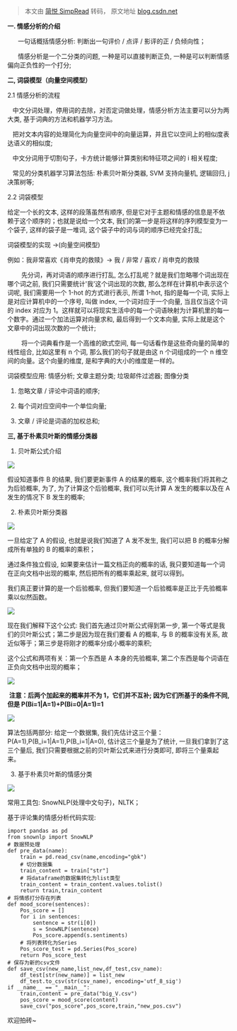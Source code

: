 > 本文由 [简悦 SimpRead](http://ksria.com/simpread/) 转码， 原文地址 [blog.csdn.net](https://blog.csdn.net/qq_29027865/article/details/81878295)

**一. 情感分析的介绍**

      一句话概括情感分析: 判断出一句评价 / 点评 / 影评的正 / 负倾向性；

      情感分析是一个二分类的问题, 一种是可以直接判断正负, 一种是可以判断情感偏向正负性的一个打分;

**二, 词袋模型（向量空间模型）**

2.1 情感分析的流程

   中文分词处理，停用词的去除，对否定词做处理，情感分析方法主要可以分为两大类, 基于词典的方法和机器学习方法。

   把对文本内容的处理简化为向量空间中的向量运算，并且它以空间上的相似度表达语义的相似度;

   中文分词用于切割句子，卡方统计能够计算类别和特征项之间的 i 相关程度;

   常见的分类机器学习算法包括: 朴素贝叶斯分类器, SVM 支持向量机, 逻辑回归, j 决策树等;

2.2 词袋模型

给定一个长的文本, 这样的段落虽然有顺序, 但是它对于主题和情感的信息是不依赖于这个顺序的；也就是说给一个文本, 我们的第一步是将这样的序列模型变为一个袋子, 这样的袋子是一堆词, 这个袋子中的词与词的顺序已经完全打乱;

词袋模型的实现 ->(向量空间模型)

例如：我非常喜欢《肖申克的救赎》-> 我 / 非常 / 喜欢 / 肖申克的救赎

        先分词，再对词语的顺序进行打乱, 怎么打乱呢？就是我们忽略哪个词出现在哪个词之前, 我们只需要统计'我'这个词出现的次数, 那么怎样在计算机中表示这个词呢, 我们需要用一个 1-hot 的方式进行表示, 所谓 1-hot, 指的是每一个词, 实际上是对应计算机中的一个序号, 叫做 index, 一个词对应于一个向量, 当且仅当这个词的 index 对应为 1。这样就可以将现实生活中的每一个词语映射为计算机里的每一个数字。通过一个加法运算对向量求和, 最后得到一个文本向量, 实际上就是这个文章中的词出现次数的一个统计;

        将一个词典看作是一个高维的欧式空间, 每一句话看作是这些奇向量的简单的线性组合, 比如这里有 n 个词, 那么我们的句子就是由这 n 个词组成的一个 n 维空间的向量。这个向量的维度, 是和字典的大小的维度是一样的。

词袋模型应用: 情感分析; 文章主题分类; 垃圾邮件过滤器; 图像分类

1. 忽略文章 / 评论中词语的顺序;

2. 每个词对应空间中一个单位向量;

3. 文章 / 评论是词语的加权总和;

**三, 基于朴素贝叶斯的情感分类器**

1. 贝叶斯公式介绍

![](https://img-blog.csdn.net/20180820233441210?watermark/2/text/aHR0cHM6Ly9ibG9nLmNzZG4ubmV0L3FxXzI5MDI3ODY1/font/5a6L5L2T/fontsize/400/fill/I0JBQkFCMA==/dissolve/70)

假设知道事件 B 的结果, 我们要更新事件 A 的结果的概率, 这个概率我们将其称之为后验概率, 为了, 为了计算这个后验概率, 我们可以先计算 A 发生的概率以及在 A 发生的情况下 B 发生的概率;

2. 朴素贝叶斯分类器

![](https://img-blog.csdn.net/20180820235401645?watermark/2/text/aHR0cHM6Ly9ibG9nLmNzZG4ubmV0L3FxXzI5MDI3ODY1/font/5a6L5L2T/fontsize/400/fill/I0JBQkFCMA==/dissolve/70)

一旦给定了 A 的假设, 也就是说我们知道了 A 发不发生, 我们可以把 B 的概率分解成所有单独的 B 的概率的乘积；

通过条件独立假设, 如果要来估计一篇文档正向的概率的话, 我只要知道每一个词在正向文档中出现的概率, 然后把所有的概率乘起来, 就可以得到。

我们真正要计算的是一个后验概率, 但我们要知道一个后验概率是正比于先验概率乘以似然函数。

![](https://img-blog.csdn.net/20180821001258690?watermark/2/text/aHR0cHM6Ly9ibG9nLmNzZG4ubmV0L3FxXzI5MDI3ODY1/font/5a6L5L2T/fontsize/400/fill/I0JBQkFCMA==/dissolve/70)

现在我们解释下这个公式: 我们首先通过贝叶斯公式得到第一步, 第一个等式是我们的贝叶斯公式；第二步是因为现在我们要看 A 的概率, 与 B 的概率没有关系, 故近似等于；第三步是将刚才的概率分成小概率的乘积;

这个公式和两项有关：第一个东西是 A 本身的先验概率, 第二个东西是每个词语在正负向文档中出现的概率；

![](https://img-blog.csdn.net/20180821002028215?watermark/2/text/aHR0cHM6Ly9ibG9nLmNzZG4ubmV0L3FxXzI5MDI3ODY1/font/5a6L5L2T/fontsize/400/fill/I0JBQkFCMA==/dissolve/70)

 **注意：后两个加起来的概率并不为 1，它们并不互补; 因为它们所基于的条件不同, 但是 P(Bi=1|A=1)+P(Bi=0|A=1)=1**

![](https://img-blog.csdn.net/20180821002905609?watermark/2/text/aHR0cHM6Ly9ibG9nLmNzZG4ubmV0L3FxXzI5MDI3ODY1/font/5a6L5L2T/fontsize/400/fill/I0JBQkFCMA==/dissolve/70)

算法包括两部分: 给定一个数据集, 我们先估计这三个量：P(A=1),P(B_i=1|A=1),P(B_i=1|A=0), 估计这三个量是为了统计, 一旦我们拿到了这三个量后, 我们只需要根据之前的贝叶斯公式来进行分类即可, 即将三个量乘起来。

3. 基于朴素贝叶斯的情感分类

![](https://img-blog.csdn.net/20180821004344204?watermark/2/text/aHR0cHM6Ly9ibG9nLmNzZG4ubmV0L3FxXzI5MDI3ODY1/font/5a6L5L2T/fontsize/400/fill/I0JBQkFCMA==/dissolve/70)

常用工具包: SnowNLP(处理中文句子)，NLTK；

基于评论集的情感分析代码实现:

```
import pandas as pd
from snownlp import SnowNLP
# 数据预处理
def pre_data(name):
    train = pd.read_csv(name,encoding="gbk")
    # 切分数据集
    train_content = train["str"]
    # 将dataframe的数据集转化为list类型
    train_content = train_content.values.tolist()
    return train,train_content
# 将情感打分存在列表
def mood_score(sentences):
    Pos_score = []
    for i in sentences:
        sentence = str(i[0])
        s = SnowNLP(sentence)
        Pos_score.append(s.sentiments)
    # 将列表转化为Series
    Pos_score_test = pd.Series(Pos_score)
    return Pos_score_test
# 保存为新的csv文件
def save_csv(new_name,list_new,df_test,csv_name):
    df_test[str(new_name)] = list_new
    df_test.to_csv(str(csv_name), encoding='utf_8_sig')
if __name__ == "__main__":
    train,content = pre_data("big_V.csv")
    pos_score = mood_score(content)
    save_csv("pos_score",pos_score,train,"new_pos.csv")
```

欢迎拍砖~